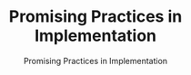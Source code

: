 ---
layout: resources-landing
title: "Promising Practices in Implementation"
subtitle: "Promising Practices in Implementation"
filters: federal-financial-assistance cfr guidance 2016
permalink: /resources/july-2016-uniform-guidance-promising-practices-in-implementation/
---